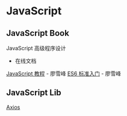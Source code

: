 # JavaScript

## JavaScript Book

JavaScript 高级程序设计

- 在线文档

[JavaScript 教程](https://wangdoc.com/javascript/) - 廖雪峰
[ES6 标准入门](https://wangdoc.com/es6/) - 廖雪峰

## JavaScript Lib

[Axios](https://axios-http.com/zh/)

## 

